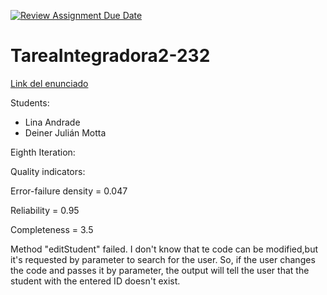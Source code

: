 [![Review Assignment Due Date](https://classroom.github.com/assets/deadline-readme-button-24ddc0f5d75046c5622901739e7c5dd533143b0c8e959d652212380cedb1ea36.svg)](https://classroom.github.com/a/rEKMngvn)
# TareaIntegradora2-232

[Link del enunciado](https://docs.google.com/document/d/1Hw4UQA-riwi4d3a7AGtKQrOgWnJowk73/edit?usp=sharing&ouid=109415827520879394849&rtpof=true&sd=true)

Students:
- Lina Andrade
- Deiner Julián Motta

Eighth Iteration: 

Quality indicators: 

Error-failure density = 0.047

Reliability = 0.95

Completeness = 3.5

Method "editStudent" failed. I don't know that te code can be modified,but it's requested by 
parameter to search for the user. So, if the user changes the code and passes it by parameter, the output will
tell the user that the student with the entered ID doesn't exist. 